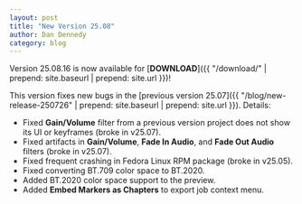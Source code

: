 ```yaml
---
layout: post
title: "New Version 25.08"
author: Dan Dennedy
category: blog
---
```


Version 25.08.16 is now available for [**DOWNLOAD**]({{ "/download/" | prepend: site.baseurl | prepend: site.url }})!

This version fixes new bugs in the [previous version 25.07]({{ "/blog/new-release-250726" | prepend: site.baseurl | prepend: site.url }}). Details:

- Fixed **Gain/Volume** filter from a previous version project does not show its UI or keyframes (broke in v25.07).
- Fixed artifacts in **Gain/Volume**, **Fade In Audio**, and **Fade Out Audio** filters (broke in v25.07).
- Fixed frequent crashing in Fedora Linux RPM package (broke in v25.05).
- Fixed converting BT.709 color space to BT.2020.
- Added BT.2020 color space support to the preview. 
- Added **Embed Markers as Chapters** to export job context menu.
